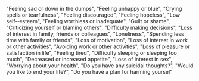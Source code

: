 "Feeling sad or down in the dumps",
"Feeling unhappy or blue",
"Crying spells or tearfulness",
"Feeling discouraged",
"Feeling hopeless",
"Low self-­‐esteem",
"Feeling worthless or inadequate",
"Guilt or shame",
"Criticizing yourself or blaming others",
"Difficulty making decisions",
"Loss of interest in family, friends or colleagues",
"Loneliness",
"Spending less time with family or friends",
"Loss of motivation",
"Loss of interest in work or other activities",
"Avoiding work or other activities",
"Loss of pleasure or satisfaction in life",
"Feeling tired",
"Difficulty sleeping or sleeping too much",
"Decreased or increased appetite",
"Loss of interest in sex",
"Worrying about your health",
"Do you have any suicidal thoughts?",
"Would you like to end your life?",
"Do you have a plan for harming yoursel"